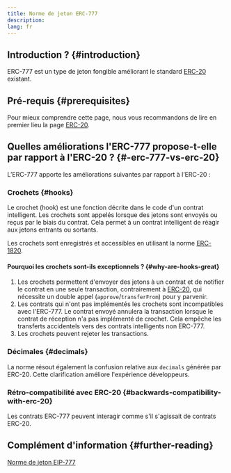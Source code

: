 ```yaml
---
title: Norme de jeton ERC-777
description:
lang: fr
---
```


## Introduction ? {#introduction}

ERC-777 est un type de jeton fongible améliorant le standard [ERC-20](/developers/docs/standards/tokens/erc-20/) existant.

## Pré-requis {#prerequisites}

Pour mieux comprendre cette page, nous vous recommandons de lire en premier lieu la page [ERC-20](/developers/docs/standards/tokens/erc-20/).

## Quelles améliorations l'ERC-777 propose-t-elle par rapport à l'ERC-20 ? {#-erc-777-vs-erc-20}

L’ERC-777 apporte les améliorations suivantes par rapport à l’ERC-20 :

### Crochets {#hooks}

Le crochet (hook) est une fonction décrite dans le code d'un contrat intelligent. Les crochets sont appelés lorsque des jetons sont envoyés ou reçus par le biais du contrat. Cela permet à un contrat intelligent de réagir aux jetons entrants ou sortants.

Les crochets sont enregistrés et accessibles en utilisant la norme [ERC-1820](https://eips.ethereum.org/EIPS/eip-1820).

#### Pourquoi les crochets sont-ils exceptionnels ? {#why-are-hooks-great}

1. Les crochets permettent d'envoyer des jetons à un contrat et de notifier le contrat en une seule transaction, contrairement à [ERC-20](https://eips.ethereum.org/EIPS/eip-20), qui nécessite un double appel (`approve`/`transferFrom`) pour y parvenir.
2. Les contrats qui n'ont pas implémentés les crochets sont incompatibles avec l'ERC-777. Le contrat envoyé annulera la transaction lorsque le contrat de réception n'a pas implémenté de crochet. Cela empêche les transferts accidentels vers des contrats intelligents non ERC-777.
3. Les crochets peuvent rejeter les transactions.

### Décimales {#decimals}

La norme résout également la confusion relative aux `decimals` générée par ERC-20. Cette clarification améliore l'expérience développeurs.

### Rétro-compatibilité avec ERC-20 {#backwards-compatibility-with-erc-20}

Les contrats ERC-777 peuvent interagir comme s'il s'agissait de contrats ERC-20.

## Complément d'information {#further-reading}

[Norme de jeton EIP-777](https://eips.ethereum.org/EIPS/eip-777)
